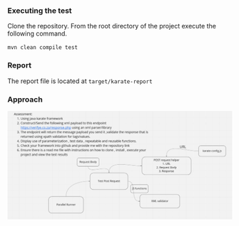 ### Executing the test

Clone the repository. From the root directory of the project execute the following command.

```
mvn clean compile test

```

### Report 

The report file is located at `target/karate-report`

### Approach
![Assessment_Design](./Assessment.JPG)
